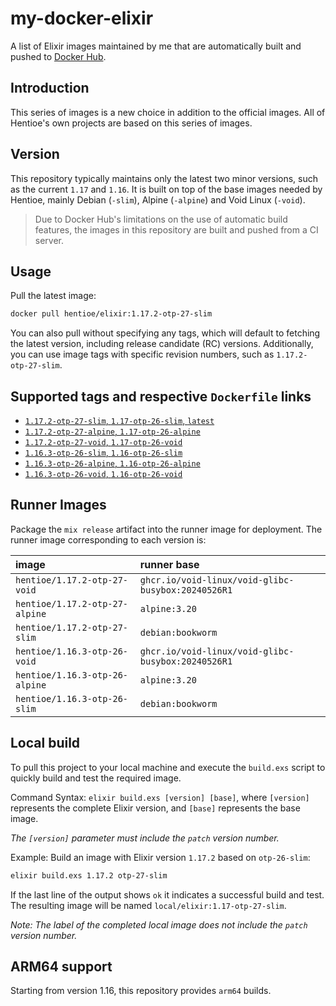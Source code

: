 # my-docker-elixir

A list of Elixir images maintained by me that are automatically built and pushed to [Docker Hub](https://hub.docker.com/repository/docker/hentioe/elixir).

## Introduction

This series of images is a new choice in addition to the official images. All of Hentioe's own projects are based on this series of images.

## Version

This repository typically maintains only the latest two minor versions, such as the current `1.17` and `1.16`. It is built on top of the base images needed by Hentioe, mainly Debian (`-slim`), Alpine (`-alpine`) and Void Linux (`-void`).

> Due to Docker Hub's limitations on the use of automatic build features, the images in this repository are built and pushed from a CI server.

## Usage

Pull the latest image:

```bash
docker pull hentioe/elixir:1.17.2-otp-27-slim
```

You can also pull without specifying any tags, which will default to fetching the latest version, including release candidate (RC) versions. Additionally, you can use image tags with specific revision numbers, such as `1.17.2-otp-27-slim`.

## Supported tags and respective `Dockerfile` links

- [`1.17.2-otp-27-slim`, `1.17-otp-26-slim`, `latest`](https://github.com/Hentioe/my-docker-elixir/blob/main/1.17/otp-27-slim/Dockerfile)
- [`1.17.2-otp-27-alpine`, `1.17-otp-26-alpine`](https://github.com/Hentioe/my-docker-elixir/blob/main/1.17/otp-27-alpine/Dockerfile)
- [`1.17.2-otp-27-void`, `1.17-otp-26-void`](https://github.com/Hentioe/my-docker-elixir/blob/main/1.17/otp-27-void/Dockerfile)
- [`1.16.3-otp-26-slim`, `1.16-otp-26-slim`](https://github.com/Hentioe/my-docker-elixir/blob/main/1.16/otp-26-slim/Dockerfile)
- [`1.16.3-otp-26-alpine`, `1.16-otp-26-alpine`](https://github.com/Hentioe/my-docker-elixir/blob/main/1.16/otp-26-alpine/Dockerfile)
- [`1.16.3-otp-26-void`, `1.16-otp-26-void`](https://github.com/Hentioe/my-docker-elixir/blob/main/1.16/otp-26-void/Dockerfile)

## Runner Images

Package the `mix release` artifact into the runner image for deployment. The runner image corresponding to each version is:

| image                          | runner base                                        |
| :----------------------------- | :------------------------------------------------- |
| `hentioe/1.17.2-otp-27-void`   | `ghcr.io/void-linux/void-glibc-busybox:20240526R1` |
| `hentioe/1.17.2-otp-27-alpine` | `alpine:3.20`                                      |
| `hentioe/1.17.2-otp-27-slim`   | `debian:bookworm`                                  |
| `hentioe/1.16.3-otp-26-void`   | `ghcr.io/void-linux/void-glibc-busybox:20240526R1` |
| `hentioe/1.16.3-otp-26-alpine` | `alpine:3.20`                                      |
| `hentioe/1.16.3-otp-26-slim`   | `debian:bookworm`                                  |

## Local build

To pull this project to your local machine and execute the `build.exs` script to quickly build and test the required image.

Command Syntax: `elixir build.exs [version] [base]`, where `[version]` represents the complete Elixir version, and `[base]` represents the base image.

_The `[version]` parameter must include the `patch` version number._

Example: Build an image with Elixir version `1.17.2` based on `otp-26-slim`:

```bash
elixir build.exs 1.17.2 otp-27-slim
```

If the last line of the output shows `ok` it indicates a successful build and test. The resulting image will be named `local/elixir:1.17-otp-27-slim`.

_Note: The label of the completed local image does not include the `patch` version number._

## ARM64 support

Starting from version 1.16, this repository provides `arm64` builds.
